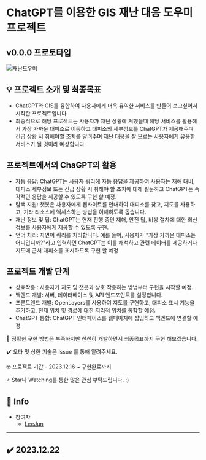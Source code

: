 # ChatGPT를 이용한 GIS 재난 대응 도우미 프로젝트
## v0.0.0 프로토타입
![재난도우미](https://github.com/this2jun/this2jun-GIS_ChatGPT/assets/139683399/33a49f83-6235-49e2-8fe6-a4b970cd6985)

## 💡 프로젝트 소개 및 최종목표
- ChatGPT와 GIS를 융합하여 사용자에게 더욱 유익한 서비스를 만들어 보고싶어서 시작한 프로젝트입니다.
- 최종적으로 해당 프로젝트는 사용자가 재난 상황에 처했을때 해당 서비스를 활용해서 가장 가까운 대피소로 이동하고 대피소의 세부정보를 ChatGPT가 제공해주며 긴급 상황 시 취해야할 조치를 알려주며 재난 대응을 잘 모르는 사용자에게 유용한 서비스가 될 것이라 예상합니다
  
## 프로젝트에서의 ChaGPT의 활용
- 자동 응답: ChatGPT는 사용자 쿼리에 자동 응답을 제공하여 사용자는 재해 대비, 대피소 세부정보 또는 긴급 상황 시 취해야 할 조치에 대해 질문하고 ChatGPT는 즉각적인 응답을 제공할 수 있도록 구현 할 예정.
- 탐색 지원: 챗봇은 사용자에게 웹사이트를 안내하여 대피소를 찾고, 지도를 사용하고, 기타 리소스에 액세스하는 방법을 이해하도록 돕습니다.
- 재난 정보 및 팁: ChatGPT는 현재 진행 중인 재해, 안전 팁, 비상 절차에 대한 최신 정보를 사용자에게 제공할 수 있도록 구현.
- 언어 처리: 자연어 쿼리를 처리합니다. 예를 들어, 사용자가 "가장 가까운 대피소는 어디입니까?"라고 입력하면 ChatGPT는 이를 해석하고 관련 데이터를 제공하거나 지도에 근처 대피소를 표시하도록 구현 할 예정
  
## 프로젝트 개발 단계
- 상효작용 : 사용자가 지도 및 챗봇과 상호 작용하는 방법부터 구현을 시작할 예정.
- 백엔드 개발: 서버, 데이터베이스 및 API 엔드포인트를 설정합니다.
- 프론트엔드 개발: OpenLayers를 사용하여 지도를 구현하고, 대피소 표시 기능을 추가하고, 현재 위치 및 경로에 대한 지리적 위치를 통합할 예정.
- ChatGPT 통합: ChatGPT 인터페이스를 웹페이지에 삽입하고 백엔드에 연결할 예정
  
📝 정확한 구현 방법은 부족하지만 천천히 개발하면서 최종목표까지 구현 해보겠습니다.

✔️ 오타 및 상한 기술은 Issue 를 통해 알려주세요.

🤓 프로젝트 기간 - 2023.12.16 ~ 구현완료까지

⭐ Star나 Watching를 통한 많은 관심 부탁드립니다. :)

## 📢 Info

- 참여자
  - [LeeJun](https://github.com/this2jun)

-------------

## ✔️ 2023.12.22
